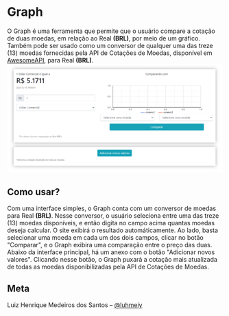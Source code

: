 <h1> Graph </h1>
O Graph é uma ferramenta que permite que o usuário compare a cotação de duas moedas, em relação ao Real <b>(BRL)</b>, por meio de um gráfico. Também pode ser usado como um conversor de qualquer uma das treze (13) moedas fornecidas pela API de Cotações de Moedas, disponível em <a href="https://docs.awesomeapi.com.br/api-de-moedas">AwesomeAPI</a>, para Real <b>(BRL)</b>.
<img src="graph2.png">
<h2> Como usar? </h2>
Com uma interface simples, o Graph conta com um conversor de moedas para Real <b>(BRL)</b>. Nesse conversor, o usuário seleciona entre uma das treze (13) moedas disponíveis, e então digita no campo acima quantas moedas deseja calcular. O site exibirá o resultado automáticamente.
Ao lado, basta selecionar uma moeda em cada um dos dois campos, clicar no botão "Comparar", e o Graph exibira uma comparação entre o preço das duas.
Abaixo da interface principal, há um anexo com o botão "Adicionar novos valores". Clicando nesse botão, o Graph puxará a cotação mais atualizada de todas as moedas disponibilizadas pela API de Cotações de Moedas.
<h2> Meta </h2>
Luiz Henrique Medeiros dos Santos – <a href="https://www.instagram.com/luhmeiy/">@luhmeiy</a>
